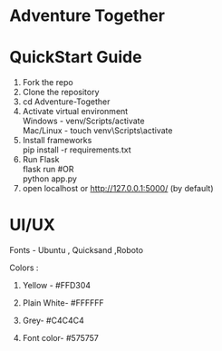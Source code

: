 # Adventure Together

# QuickStart Guide 

1. Fork the repo 
2. Clone the repository 
3. cd Adventure-Together 
4. Activate virtual environment <br> 
   Windows - venv/Scripts/activate <br>
   Mac/Linux - touch  venv\Scripts\activate 
5. Install frameworks <br>
   pip install -r requirements.txt 
6. Run Flask <br>
   flask run   #OR <br>
   python app.py
7. open localhost or http://127.0.0.1:5000/ (by default)

# UI/UX
Fonts -  Ubuntu , Quicksand ,Roboto <br>

Colors : <br>
1. Yellow - #FFD304 

                           
2. Plain White- #FFFFFF


3. Grey- #C4C4C4


4. Font color- #575757
